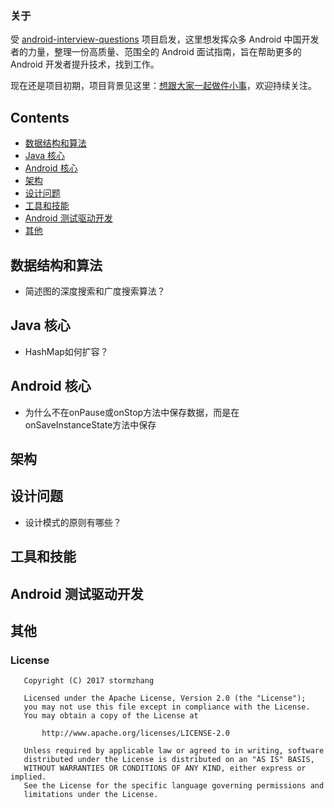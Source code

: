 ### 关于

受 [android-interview-questions](https://github.com/MindorksOpenSource/android-interview-questions) 项目启发，这里想发挥众多 Android 中国开发者的力量，整理一份高质量、范围全的 Android 面试指南，旨在帮助更多的 Android 开发者提升技术，找到工作。

现在还是项目初期，项目背景见这里：[想跟大家一起做件小事](http://mp.weixin.qq.com/s/t038R0bDDZ6dg4bwDoj2cQ)，欢迎持续关注。

## Contents
 * [数据结构和算法](#data-structures-and-algorithms)
 * [Java 核心](#core-java)
 * [Android 核心](#core-android)
 * [架构](#architecture)
 * [设计问题](#design-problem)
 * [工具和技能](#tools-and-technologies)
 * [Android 测试驱动开发](#android-test-driven-development)
 * [其他](#others)

## <span id="data-structures-and-algorithms">数据结构和算法</span>

* 简述图的深度搜索和广度搜索算法？

## <span id="core-java">Java 核心</span>

* HashMap如何扩容？

## <span id="core-android">Android 核心</span>

* 为什么不在onPause或onStop方法中保存数据，而是在onSaveInstanceState方法中保存

## <span id="architecture">架构</span>

## <span id="design-problem">设计问题</span>

* 设计模式的原则有哪些？

## <span id="tools-and-technologies">工具和技能</span>

## <span id="android-test-driven-development">Android 测试驱动开发</span>

## <span id="others"> 其他</span>



### License
```
   Copyright (C) 2017 stormzhang

   Licensed under the Apache License, Version 2.0 (the "License");
   you may not use this file except in compliance with the License.
   You may obtain a copy of the License at

       http://www.apache.org/licenses/LICENSE-2.0

   Unless required by applicable law or agreed to in writing, software
   distributed under the License is distributed on an "AS IS" BASIS,
   WITHOUT WARRANTIES OR CONDITIONS OF ANY KIND, either express or implied.
   See the License for the specific language governing permissions and
   limitations under the License.
```








